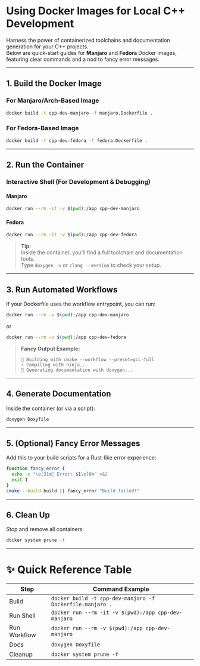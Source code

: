 # Using Docker Images for Local C++ Development

Harness the power of containerized toolchains and documentation generation for your C++ projects.  
Below are quick-start guides for **Manjaro** and **Fedora** Docker images, featuring clear commands and a nod to fancy error messages.

---

## 1. Build the Docker Image

### For Manjaro/Arch-Based Image

```bash
docker build -t cpp-dev-manjaro -f manjaro.Dockerfile .
```

### For Fedora-Based Image

```bash
docker build -t cpp-dev-fedora -f fedora.Dockerfile .
```

---

## 2. Run the Container

### Interactive Shell (For Development & Debugging)

#### Manjaro

```bash
docker run --rm -it -v $(pwd):/app cpp-dev-manjaro
```

#### Fedora

```bash
docker run --rm -it -v $(pwd):/app cpp-dev-fedora
```

> **Tip:**  
> Inside the container, you’ll find a full toolchain and documentation tools.  
> Type `doxygen -v` or `clang --version` to check your setup.

---

## 3. Run Automated Workflows

If your Dockerfile uses the workflow entrypoint, you can run:

```bash
docker run --rm -v $(pwd):/app cpp-dev-manjaro
```

or

```bash
docker run --rm -v $(pwd):/app cpp-dev-fedora
```

> **Fancy Output Example:**
>
> ```
> 🚀 Building with cmake --workflow --preset=gcc-full
> ⚡️ Compiling with ninja...
> 📄 Generating documentation with doxygen...
> ```

---

## 4. Generate Documentation

Inside the container (or via a script):

```bash
doxygen Doxyfile
```

---

## 5. (Optional) Fancy Error Messages

Add this to your build scripts for a Rust-like error experience:

```bash
function fancy_error {
  echo -e "\e[31m🚨 Error: $1\e[0m" >&2
  exit 1
}
cmake --build build || fancy_error "Build failed!"
```

---

## 6. Clean Up

Stop and remove all containers:

```bash
docker system prune -f
```

---

# ✨ Quick Reference Table

| Step         | Command Example                                           |
| ------------ | --------------------------------------------------------- |
| Build        | `docker build -t cpp-dev-manjaro -f Dockerfile.manjaro .` |
| Run Shell    | `docker run --rm -it -v $(pwd):/app cpp-dev-manjaro`      |
| Run Workflow | `docker run --rm -v $(pwd):/app cpp-dev-manjaro`          |
| Docs         | `doxygen Doxyfile`                                        |
| Cleanup      | `docker system prune -f`                                  |

